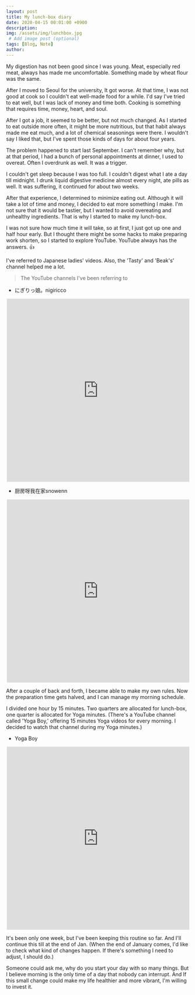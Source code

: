 ```yaml
---
layout: post
title: My lunch-box diary
date: 2020-04-15 00:01:00 +0900
description:
img: /assets/img/lunchbox.jpg
 # Add image post (optional)
tags: [Blog, Note]
author: 
---
```


My digestion has not been good since I was young. Meat, especially red meat, always has made me uncomfortable. Something made by wheat flour was the same.

After I moved to Seoul for the university, It got worse. At that time, I was not good at cook so I couldn't eat well-made food for a while.
I'd say I've tried to eat well, but I was lack of money and time both. Cooking is something that requires time, money, heart, and soul.

After I got a job, it seemed to be better, but not much changed. As I started to eat outside more often, it might be more nutritious, but that habit always made me eat much, and a lot of chemical seasonings were there. I wouldn't say I liked that, but I've spent those kinds of days for about four years.

The problem happened to start last September. I can't remember why, but at that period, I had a bunch of personal appointments at dinner, I used to overeat. Often I overdrunk as well. It was a trigger.

I couldn't get sleep because I was too full. I couldn't digest what I ate a day till midnight. I drunk liquid digestive medicine almost every night, ate pills as well. It was suffering, it continued for about two weeks.

After that experience, I determined to minimize eating out. Although it will take a lot of time and money, I decided to eat more something I make. I'm not sure that it would be tastier, but I wanted to avoid overeating and unhealthy ingredients. That is why I started to make my lunch-box.

I was not sure how much time it will take, so at first, I just got up one and half hour early. But I thought there might be some hacks to make preparing work shorten, so I started to explore YouTube. YouTube always has the answers. 👍

I've referred to Japanese ladies' videos. Also, the 'Tasty' and 'Beak's' channel helped me a lot.

> The YouTube channels I've been referring to

- にぎりっ娘。nigiricco

<p align="center"><iframe width="500px" height="500px" src="https://youtu.be/k3-HnS_CSGc" width="100%" frameborder="0" gesture="media" allowfullscreen></iframe></p>


- 厨房呀我在家snowenn

<p align="center"><iframe width="500px" height="500px" src="https://youtu.be/fSU3Xrc3Kmk" width="100%" frameborder="0" gesture="media" allowfullscreen></iframe></p>

After a couple of back and forth, I became able to make my own rules. Now the preparation time gets halved, and I can manage my morning schedule.

I divided one hour by 15 minutes. Two quarters are allocated for lunch-box, one quarter is allocated for Yoga minutes.
(There's a YouTube channel called 'Yoga Boy,' offering 15 minutes Yoga videos for every morning. I decided to watch that channel during my Yoga minutes.)

- Yoga Boy

<p align="center"><iframe width="500px" height="500px" src="https://youtu.be/ezEs6sbSsOg" width="100%" frameborder="0" gesture="media" allowfullscreen></iframe></p>


It's been only one week, but I've been keeping this routine so far. And I'll continue this till at the end of Jan. (When the end of January comes, I'd like to check what kind of changes happen. If there's something I need to adjust, I should do.)

Someone could ask me, why do you start your day with so many things. But I believe morning is the only time of a day that nobody can interrupt.
And If this small change could make my life healthier and more vibrant, I'm willing to invest it.








































